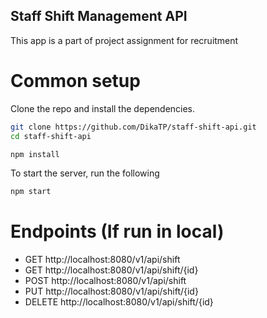 ## Staff Shift Management API
This app is a part of project assignment for recruitment

# Common setup
Clone the repo and install the dependencies.

```bash
git clone https://github.com/DikaTP/staff-shift-api.git
cd staff-shift-api
```

```bash
npm install
```

To start the server, run the following

```bash
npm start
```

# Endpoints (If run in local)
- GET http://localhost:8080/v1/api/shift
- GET http://localhost:8080/v1/api/shift/{id}
- POST http://localhost:8080/v1/api/shift
- PUT http://localhost:8080/v1/api/shift/{id}
- DELETE http://localhost:8080/v1/api/shift/{id}
